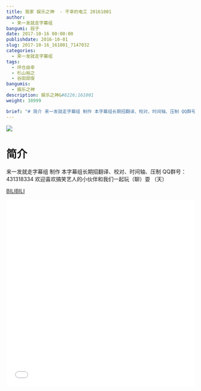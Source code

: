 ```yaml
---
title: 我家 娱乐之神  - 不幸的电工 20161001
author: 
  - 来一发就走字幕组
bangumi: 段子
date: 2017-10-16 00:00:00
publishdate: 2016-10-01
slug: 2017-10-16_161001_7147032
categories: 
  - 来一发就走字幕组
tags: 
  - 坪仓由幸
  - 杉山裕之
  - 谷田部俊
bangumis: 
  - 娱乐之神
description: 娱乐之神&#8226;161001
weight: 38999

brief: "# 简介 来一发就走字幕组 制作 本字幕组长期招翻译、校对、时间轴、压制 QQ群号：431318334 欢迎喜欢搞笑艺人的小伙伴和我们一起玩（聊）耍 （天）"
---
```


![](https://i.imgur.com/nDIdifg.jpg)

# 简介  
来一发就走字幕组 制作 本字幕组长期招翻译、校对、时间轴、压制   QQ群号：431318334 欢迎喜欢搞笑艺人的小伙伴和我们一起玩（聊）耍 （天）

  [BILIBILI](https://www.bilibili.com/video/av7147032/)


<div class="vcontainer">  <iframe class='video' src="//www.bilibili.com/blackboard/player.html?aid=7147032" width="100%" height="500" frameborder="0" allowfullscreen="allowfullscreen"></iframe></div>
